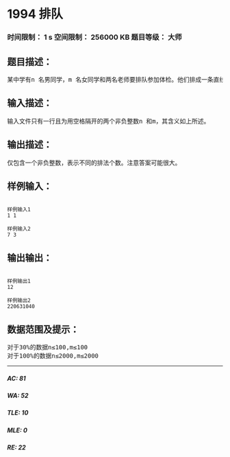 # 1994 排队   
### 时间限制： 1 s     空间限制： 256000 KB     题目等级： 大师  
## 题目描述：  

<pre>
某中学有n 名男同学，m 名女同学和两名老师要排队参加体检。他们排成一条直线，并且任意两名女同学不能相邻，两名老师也不能相邻，那么一共有多少种排法呢？（注意：任意两个人都是不同的）
</pre>
  
  
## 输入描述：  

<pre>
输入文件只有一行且为用空格隔开的两个非负整数n 和m，其含义如上所述。
</pre>
  
  
## 输出描述：  

<pre>
仅包含一个非负整数，表示不同的排法个数。注意答案可能很大。
</pre>
  
  
## 样例输入：  

<pre><code>
样例输入1
1 1
 
样例输入2
7 3
</code></pre>
  
  
## 输出输出：  

<pre><code>
样例输出1
12
 
样例输出2
220631040
</code></pre>
  
  
## 数据范围及提示：  

<pre>
对于30%的数据n≤100,m≤100  
对于100%的数据n≤2000,m≤2000
</pre>
  
  
***  

##### AC: 81  
##### WA: 52  
##### TLE: 10  
##### MLE: 0  
##### RE: 22  
